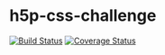 # h5p-css-challenge

[![Build Status](https://travis-ci.org/thomasmars/h5p-css-challenge.svg?branch=master)](https://travis-ci.org/thomasmars/h5p-css-challenge) [![Coverage Status](https://coveralls.io/repos/github/thomasmars/h5p-css-challenge/badge.svg?branch=master)](https://coveralls.io/github/thomasmars/h5p-css-challenge?branch=master)
